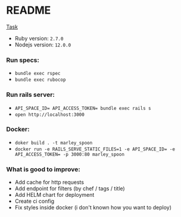 # README

[Task](https://gist.github.com/lawitschka/063f2e28bd6993cac5f8b40b991ae899)

* Ruby version: `2.7.0`
* Nodejs version: `12.0.0`

### Run specs:
 * `bundle exec rspec`
 * `bundle exec rubocop`

### Run rails server:
  * `API_SPACE_ID= API_ACCESS_TOKEN= bundle exec rails s`
  * `open http://localhost:3000`

### Docker:
  * `doker build . -t marley_spoon`
  * `docker run -e RAILS_SERVE_STATIC_FILES=1 -e API_SPACE_ID= -e API_ACCESS_TOKEN= -p 3000:80 marley_spoon`

### What is good to improve:
 * Add cache for http requests
 * Add endpoint for filters (by chef / tags / title)
 * Add HELM chart for deployment
 * Create ci config
 * Fix styles inside docker (i don't known how you want to deploy)
